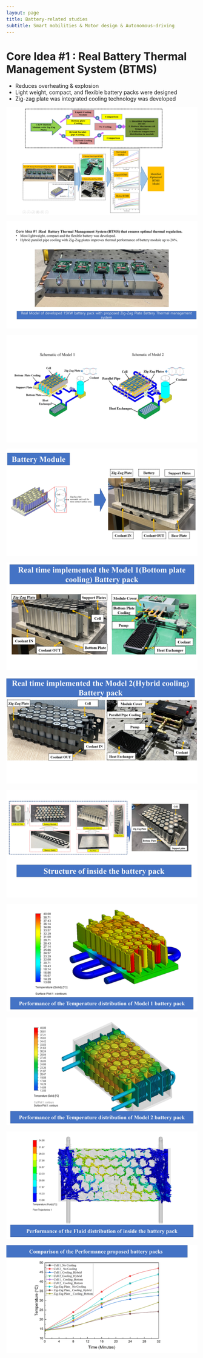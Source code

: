 ```yaml
---
layout: page
title: Battery-related studies
subtitle: Smart mobilities & Motor design & Autonomous-driving
---
```

# Core Idea #1 : Real  Battery Thermal Management System (BTMS) 
- Reduces overheating & explosion
- Light weight, compact, and flexible battery packs were designed
- Zig-zag plate was integrated cooling technology was developed

![labpic](https://github.com/hrchalab/hrchalab.github.io/blob/master/assets/battery/battery1.JPG?raw=true)

![labpic](https://github.com/hrchalab/hrchalab.github.io/blob/master/assets/battery/battery2.JPG?raw=true)

![labpic](https://github.com/hrchalab/hrchalab.github.io/blob/master/assets/battery/battery3.JPG?raw=true)

![labpic](https://github.com/hrchalab/hrchalab.github.io/blob/master/assets/battery/battery4.JPG?raw=true)

![labpic](https://github.com/hrchalab/hrchalab.github.io/blob/master/assets/battery/battery5.JPG?raw=true)

![labpic](https://github.com/hrchalab/hrchalab.github.io/blob/master/assets/battery/battery6.JPG?raw=true)

![labpic](https://github.com/hrchalab/hrchalab.github.io/blob/master/assets/battery/battery7.JPG?raw=true)

![labpic](https://github.com/hrchalab/hrchalab.github.io/blob/master/assets/battery/battery8.JPG?raw=true)

![labpic](https://github.com/hrchalab/hrchalab.github.io/blob/master/assets/battery/battery9.JPG?raw=true)

![labpic](https://github.com/hrchalab/hrchalab.github.io/blob/master/assets/battery/battery10.JPG?raw=true)

![labpic](https://github.com/hrchalab/hrchalab.github.io/blob/master/assets/battery/battery11.JPG?raw=true)


